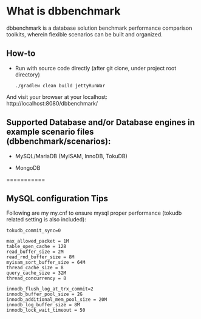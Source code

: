 # What is dbbenchmark

dbbenchmark is a database solution benchmark performance comparison toolkits, wherein flexible scenarios can be built and organized. 

## How-to

*   Run with source code directly (after git clone, under project root directory)

	`./gradlew clean build jettyRunWar` 
	
And visit your browser at your localhost: http://localhost:8080/dbbenchmark/

## Supported Database and/or Database engines in example scenario files (dbbenchmark/scenarios):

*   MySQL/MariaDB (MyISAM, InnoDB, TokuDB)

*   MongoDB

===========

## MySQL configuration Tips

Following are my my.cnf to ensure mysql proper performance (tokudb related setting is also included):

	tokudb_commit_sync=0

	max_allowed_packet = 1M
	table_open_cache = 128
	read_buffer_size = 2M
	read_rnd_buffer_size = 8M
	myisam_sort_buffer_size = 64M
	thread_cache_size = 8
	query_cache_size = 32M
	thread_concurrency = 8

	innodb_flush_log_at_trx_commit=2
	innodb_buffer_pool_size = 2G
	innodb_additional_mem_pool_size = 20M
	innodb_log_buffer_size = 8M
	innodb_lock_wait_timeout = 50

